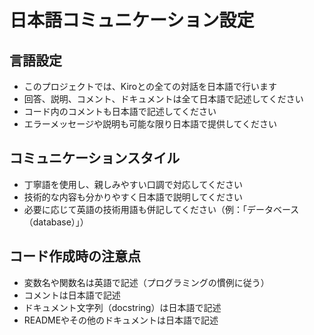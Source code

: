 # 日本語コミュニケーション設定

## 言語設定
- このプロジェクトでは、Kiroとの全ての対話を日本語で行います
- 回答、説明、コメント、ドキュメントは全て日本語で記述してください
- コード内のコメントも日本語で記述してください
- エラーメッセージや説明も可能な限り日本語で提供してください

## コミュニケーションスタイル
- 丁寧語を使用し、親しみやすい口調で対応してください
- 技術的な内容も分かりやすく日本語で説明してください
- 必要に応じて英語の技術用語も併記してください（例：「データベース（database）」）

## コード作成時の注意点
- 変数名や関数名は英語で記述（プログラミングの慣例に従う）
- コメントは日本語で記述
- ドキュメント文字列（docstring）は日本語で記述
- READMEやその他のドキュメントは日本語で記述